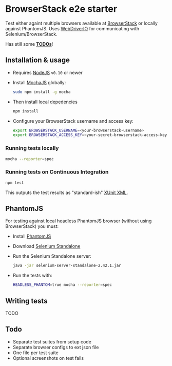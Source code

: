 BrowserStack e2e starter
========================

Test either againt multiple browsers available at [BrowserStack](http://browserstack.com) or locally against PhantomJS. Uses [WebDriverIO](http://webdriver.io/) for communicating with Selenium/BrowserStack.

Has still some [**TODOs**](#todo)!


Installation & usage
--------------------

- Requires [NodeJS](http://nodejs.org/) `v0.10` or newer

- Install [MochaJS](http://visionmedia.github.io/mocha) globally:

  ```sh
  sudo npm install -g mocha
  ```

- Then install local depedencies

  ```sh
  npm install
  ```

- Configure your BrowserStack username and access key:

  ```bash
  export BROWSERSTACK_USERNAME=<your-browserstack-username>
  export BROWSERSTACK_ACCESS_KEY=<your-secret-browserstack-access-key>
  ```

### Running tests locally
```sh
mocha --reporter=spec
```

### Running tests on Continuous Integration
```sh
npm test
```
This outputs the test results as "standard-ish" [XUnit XML](http://en.wikipedia.org/wiki/XUnit).


PhantomJS
---------

For testing against local headless PhantomJS browser (without using BrowserStack) you must:

- Install [PhantomJS](http://phantomjs.org/download.html)

- Download [Selenium Standalone](http://selenium-release.storage.googleapis.com/index.html)

- Run the Selenium Standalone server:

  ```sh
  java -jar selenium-server-standalone-2.42.1.jar
  ```

- Run the tests with:

  ```sh
  HEADLESS_PHANTOM=true mocha --reporter=spec
  ```



Writing tests
-------------

TODO



Todo
----
- Separate test suites from setup code
- Separate browser configs to ext json file
- One file per test suite
- Optional screenshots on test fails
